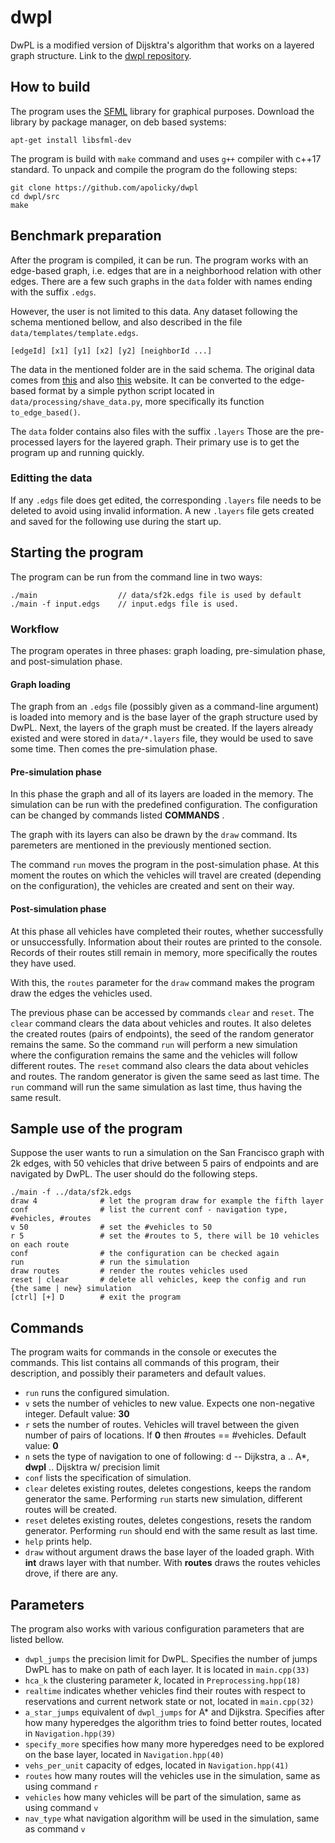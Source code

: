 # dwpl

DwPL is a modified version of Dijsktra's algorithm that works on a layered graph structure.
Link to the [dwpl repository](https://github.com/apolicky/dwpl).

## How to build

The program uses the [SFML](https://www.sfml-dev.org/) library for graphical purposes.
Download the library by package manager, on deb based systems:

```console
apt-get install libsfml-dev
```

The program is build with `make` command and uses `g++` compiler with c++17 standard.
To unpack and compile the program do the following steps:

```console
git clone https://github.com/apolicky/dwpl
cd dwpl/src
make
```

## Benchmark preparation

After the program is compiled, it can be run.
The program works with an edge-based graph, i.e. edges that are in a neighborhood
relation with other edges. There are a few such graphs in the `data` folder
with names ending with the suffix `.edgs`.

However, the user is not limited to this data. Any dataset following the schema
mentioned bellow, and also described in the file `data/templates/template.edgs`.

```console
[edgeId] [x1] [y1] [x2] [y2] [neighborId ...]
```

The data in the mentioned folder are in the said schema.
The original data comes from [this](https://www.cs.utah.edu/~lifeifei/research/tpq/SF.cnode)
and also [this](https://www.cs.utah.edu/~lifeifei/research/tpq/SF.cedge) website.
It can be converted to the edge-based format by a simple python
script located in `data/processing/shave_data.py`,
more specifically its function `to_edge_based()`.

The `data` folder contains also files with the suffix `.layers`
Those are the pre-processed layers for the layered graph.
Their primary use is to get the program up and running quickly.

### Editting the data

If any `.edgs` file does get edited, the corresponding `.layers` file
needs to be deleted to avoid using invalid information. A new `.layers` file
gets created and saved for the following use during the start up.

## Starting the program

The program can be run from the command line in two ways:

```console
./main                  // data/sf2k.edgs file is used by default
./main -f input.edgs    // input.edgs file is used.
```

### Workflow

The program operates in three phases: graph loading, pre-simulation phase, and post-simulation phase.

#### Graph loading

The graph from an `.edgs` file (possibly given as a command-line argument) is loaded into memory and is the base layer of the graph structure used by DwPL.
Next, the layers of the graph must be created. If the layers already existed and were stored
in `data/*.layers` file, they would be used to save some time.
Then comes the pre-simulation phase.

#### Pre-simulation phase

In this phase the graph and all of its layers are loaded in the memory.
The simulation can be run with the predefined configuration.
The configuration can be changed by commands listed **COMMANDS** .

The graph with its layers can also be drawn by the `draw` command.
Its paremeters are mentioned in the previously mentioned section.

The command `run` moves the program in the post-simulation phase.
At this moment the routes on which the vehicles will travel are created (depending on the configuration),
the vehicles are created and sent on their way.

#### Post-simulation phase

At this phase all vehicles have completed their routes, whether successfully or unsuccessfully.
Information about their routes are printed to the console.
Records of their routes still remain in memory,
more specifically the routes they have used.

With this, the `routes` parameter for the `draw` command makes the program draw the edges
the vehicles used.

The previous phase can be accessed by commands `clear` and `reset`.
The `clear` command clears the data about vehicles and routes.
It also deletes the created routes (pairs of endpoints), the seed of the random generator
remains the same. So the command `run` will perform a new simulation
where the configuration remains the same and the vehicles will follow different routes.
The `reset` command also clears the data about vehicles and routes.
The random generator is given the same seed as last time. The `run` command
will run the same simulation as last time, thus having the same result.

## Sample use of the program

Suppose the user wants to run a simulation on the San Francisco graph with 2k edges,
with 50 vehicles that drive between 5 pairs of endpoints and are navigated by DwPL.
The user should do the following steps.

```console
./main -f ../data/sf2k.edgs 
draw 4              # let the program draw for example the fifth layer
conf                # list the current conf - navigation type, #vehicles, #routes
v 50                # set the #vehicles to 50
r 5                 # set the #routes to 5, there will be 10 vehicles on each route
conf                # the configuration can be checked again
run                 # run the simulation 
draw routes         # render the routes vehicles used
reset | clear       # delete all vehicles, keep the config and run {the same | new} simulation
[ctrl] [+] D        # exit the program
```

## Commands

The program waits for commands in the console or executes the commands.
This list contains all commands of this program,
their description, and possibly their parameters and default values.

* `run` runs the configured simulation.
* `v`  sets the number of vehicles to new value. Expects one non-negative integer. Default value: **30**
* `r` sets the number of routes. Vehicles will travel between the given number of pairs of locations. If **0** then #routes == #vehicles. Default value: **0**
* `n` sets the type of navigation to one of following: d -- Dijkstra, a .. A*, **dwpl** .. Dijsktra w/ precision limit
* `conf` lists the specification of simulation.
* `clear` deletes existing routes, deletes congestions, keeps the random generator the same. Performing `run` starts new simulation, different routes will be created.
* `reset` deletes existing routes, deletes congestions, resets the random generator. Performing `run` should end with the same result as last time.
* `help` prints help.
* `draw` without argument draws the base layer of the loaded graph. With **int** draws layer with that number. With **routes** draws the routes vehicles drove, if there are any.

## Parameters

The program also works with various configuration parameters that are listed bellow.

* `dwpl_jumps` the precision limit for DwPL. Specifies the number of jumps DwPL has to make on path of each layer. It is located in `main.cpp(33)`
* `hca_k` the clustering parameter _k_, located in `Preprocessing.hpp(18)`
* `realtime` indicates whether vehicles find their routes with respect to reservations and current network state or not, located in `main.cpp(32)`
* `a_star_jumps` equivalent of `dwpl_jumps` for A* and Dijkstra. Specifies after how many hyperedges the algorithm tries to foind better routes, located in `Navigation.hpp(39)`
* `specify_more` specifies how many more hyperedges need to be explored on the base layer, located in `Navigation.hpp(40)`
* `vehs_per_unit` capacity of edges, located in `Navigation.hpp(41)`
* `routes` how many routes will the vehicles use in the simulation, same as using command `r`
* `vehicles` how many vehicles will be part of the simulation, same as using command `v`
* `nav_type` what navigation algorithm will be used in the simulation, same as command `v`
